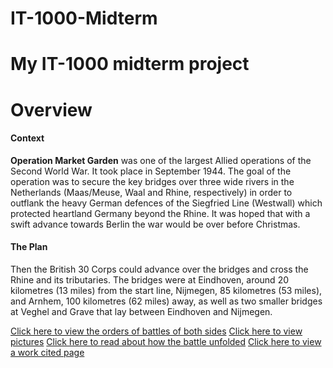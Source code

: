 # IT-1000-Midterm
# My IT-1000 midterm project
<!DOCTYPE html>
<html>
  <head>
    <title>Operation Market Garden</title>
  </head>
  <body>
    <h1>Overview</h1>
      <h4>Context</h4>
        <p><b>Operation Market Garden</b> was one of the largest Allied operations of the Second World War. It took place in September 1944. The goal of the operation was to secure the key bridges over three wide rivers in the Netherlands (Maas/Meuse, Waal and Rhine, respectively) in order to outflank the heavy German defences of the Siegfried Line (Westwall) which protected heartland Germany beyond the Rhine. It was hoped that with a swift advance towards Berlin the war would be over before Christmas.</p>
      <h4>The Plan</h4>
        <p>Then the British 30 Corps could advance over the bridges and cross the Rhine and its tributaries. The bridges were at Eindhoven, around 20 kilometres (13 miles) from the start line, Nijmegen, 85 kilometres (53 miles), and Arnhem, 100 kilometres (62 miles) away, as well as two smaller bridges at Veghel and Grave that lay between Eindhoven and Nijmegen.</p>
    <a href="./ORBAT.html">Click here to view the orders of battles of both sides</a>
    <a href="./pictures.html">Click here to view pictures</a>
    <a href="./history.html">Click here to read about how the battle unfolded</a> 
    <a href="./workcited.html">Click here to view a work cited page</a>
    </body>
    </html>